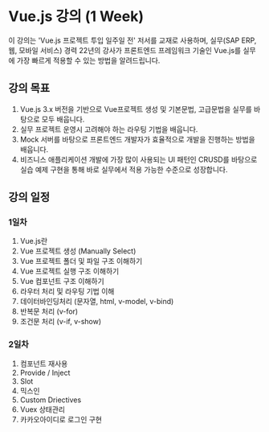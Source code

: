 # Vue.js 강의 (1 Week)
이 강의는 'Vue.js 프로젝트 투입 일주일 전' 저서를 교재로 사용하며, 실무(SAP ERP, 웹, 모바일 서비스) 경력 22년의 강사가 프론트엔드 프레임워크 기술인 Vue.js를 실무에 가장 빠르게 적용할 수 있는 방법을 알려드립니다.

## 강의 목표
1. Vue.js 3.x 버전을 기반으로 Vue프로젝트 생성 및 기본문법, 고급문법을 실무를 바탕으로 모두 배웁니다.
2. 실무 프로젝트 운영시 고려해야 하는 라우팅 기법을 배웁니다.
3. Mock 서버를 바탕으로 프론트엔드 개발자가 효율적으로 개발을 진행하는 방법을 배웁니다.
4. 비즈니스 애플리케이션 개발에 가장 많이 사용되는 UI 패턴인 CRUSD를 바탕으로 실습 예제 구현을 통해 바로 실무에서 적용 가능한 수준으로 성장합니다.

## 강의 일정
### 1일차
1. Vue.js란
2. Vue 프로젝트 생성 (Manually Select)
3. Vue 프로젝트 폴더 및 파일 구조 이해하기
4. Vue 프로젝트 실행 구조 이해하기
5. Vue 컴포넌트 구조 이해하기
6. 라우터 처리 및 라우팅 기법 이해
7. 데이터바인딩처리 (문자열, html, v-model, v-bind)
8. 반복문 처리 (v-for)
9. 조건문 처리 (v-if, v-show)

### 2일차
1. 컴포넌트 재사용
2. Provide / Inject
3. Slot
4. 믹스인
5. Custom Driectives
6. Vuex 상태관리
7. 카카오아이디로 로그인 구현
